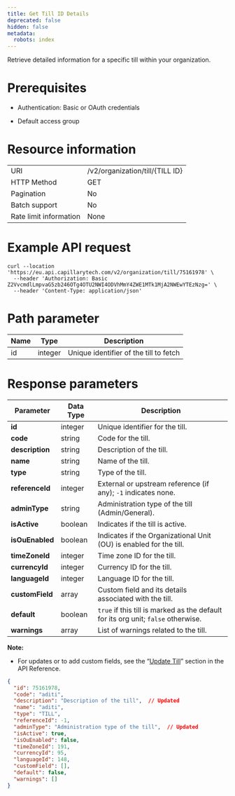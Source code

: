 ```yaml
---
title: Get Till ID Details
deprecated: false
hidden: false
metadata:
  robots: index
---
```

Retrieve detailed information for a specific till within your organization.

# Prerequisites

*   Authentication: Basic or OAuth credentials

*   Default access group

# Resource information

|                        |                                  |
| :--------------------- | :------------------------------- |
| URI                    | /v2/organization/till/\{TILL ID} |
| HTTP Method            | GET                              |
| Pagination             | No                               |
| Batch support          | No                               |
| Rate limit information | None                             |

# Example API request

```curl
curl --location 'https://eu.api.capillarytech.com/v2/organization/till/75161978' \
  --header 'Authorization: Basic Z2VvcmdlLmpvaG5zb246OTg4OTU2NWI4ODVhMmY4ZWE1MTk1MjA2NWEwYTEzNzg=' \
  --header 'Content-Type: application/json'
```

# Path parameter

| Name | Type    | Description                            |
| ---- | ------- | -------------------------------------- |
| id   | integer | Unique identifier of the till to fetch |

# Response parameters

| Parameter       | Data Type | Description                                                                       |
| --------------- | --------- | --------------------------------------------------------------------------------- |
| **id**          | integer   | Unique identifier for the till.                                                   |
| **code**        | string    | Code for the till.                                                                |
| **description** | string    | Description of the till.                                                          |
| **name**        | string    | Name of the till.                                                                 |
| **type**        | string    | Type of the till.                                                                 |
| **referenceId** | integer   | External or upstream reference (if any); `-1` indicates none.                     |
| **adminType**   | string    | Administration type of the till (Admin/General).                                  |
| **isActive**    | boolean   | Indicates if the till is active.                                                  |
| **isOuEnabled** | boolean   | Indicates if the Organizational Unit (OU) is enabled for the till.                |
| **timeZoneId**  | integer   | Time zone ID for the till.                                                        |
| **currencyId**  | integer   | Currency ID for the till.                                                         |
| **languageId**  | integer   | Language ID for the till.                                                         |
| **customField** | array     | Custom field and its details associated with the till.                            |
| **default**     | boolean   | `true` if this till is marked as the default for its org unit; `false` otherwise. |
| **warnings**    | array     | List of warnings related to the till.                                             |

**Note:**

* For updates or to add custom fields, see the “[Update Till](https://docs.capillarytech.com/reference/update-till-with-custom-field-info)” section in the API Reference.

```json 200 OK
{
  "id": 75161978,
  "code": "aditi",
  "description": "Description of the till",  // Updated
  "name": "aditi",
  "type": "TILL",
  "referenceId": -1,
  "adminType": "Administration type of the till",  // Updated
  "isActive": true,
  "isOuEnabled": false,
  "timeZoneId": 191,
  "currencyId": 95,
  "languageId": 148,
  "customField": [],
  "default": false,
  "warnings": []
}
```